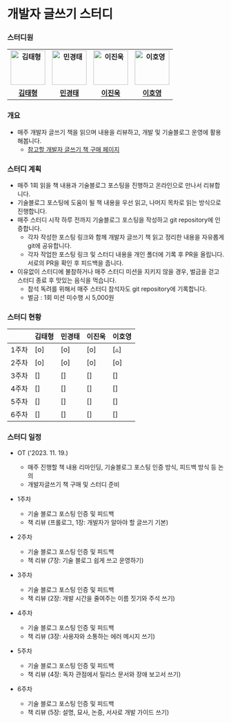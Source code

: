 # 개발자 글쓰기 스터디



### 스터디원

<div align="center">
  <table style="font-weight: bold">
      <tr>
          <td align="center">
              <a href="https://github.com/uuu1101">                 
                  <img alt="김태형" src="https://avatars.githubusercontent.com/uuu1101" width="80" />            
              </a>
          </td>
          <td align="center">
              <a href="https://github.com/applebuddy">                 
                  <img alt="민경태" src="https://avatars.githubusercontent.com/applebuddy" width="80" />            
              </a>
          </td>
          <td align="center">
              <a href="https://github.com/jinukeu">                 
                  <img alt="이진욱" src="https://avatars.githubusercontent.com/jinukeu" width="80" />            
              </a>
          </td>
          <td align="center">
              <a href="https://github.com/llghdud921">                 
                  <img alt="이호영" src="https://avatars.githubusercontent.com/llghdud921" width="80" />            
              </a>
          </td>
      </tr>
      <tr> 
          <td align="center">
            <a href="https://taetae-dev.tistory.com">김태형</a>
          </td>
          <td align="center">
            <a href="https://0urtrees.tistory.com">민경태</a>
          </td>
          <td align="center">
            <a href="https://jinukeu.hashnode.dev">이진욱</a>
          </td>
          <td align="center">
            <a href="https://medium.com/@llghdud921">이호영</a>
          </td>
      </tr>
  </table>
</div>




### 개요

- 매주 개발자 글쓰기 책을 읽으며 내용을 리뷰하고, 개발 및 기술블로그 운영에 활용해봅니다.
  - [참고할 개발자 글쓰기 책 구매 페이지](https://www.yes24.com/Product/Goods/79378905)



### 스터디 계획

- 매주 1회 읽을 책 내용과 기술블로그 포스팅을 진행하고 온라인으로 만나서 리뷰합니다.
- 기술블로그 포스팅에 도움이 될 책 내용을 우선 읽고, 나머지 목차로 읽는 방식으로 진행합니다.
- 매주 스터디 시작 하루 전까지 기술블로그 포스팅을 작성하고 git repository에 인증합니다.
  - 각자 작성한 포스팅 링크와 함께 개발자 글쓰기 책 읽고 정리한 내용을 자유롭게 git에 공유합니다.
  - 각자 작업한 포스팅 링크 및 스터디 내용을 개인 폴더에 기록 후 PR을 올립니다. 서로의 PR을 확인 후 피드백을 줍니다.
- 이유없이 스터디에 불참하거나 매주 스터디 미션을 지키지 않을 경우, 벌금을 걷고 스터디 종료 후 맛있는 음식을 먹습니다.
  - 참석 독려를 위해서 매주 스터디 참석자도 git repository에 기록합니다.
  - 벌금 : 1회 미션 미수행 시 5,000원

### 스터디 현황
| |김태형|민경태|이진욱|이호영|
|------|---|---|---|---|
|1주차|[o]|[o]|[o]|[▵]|
|2주차|[o]|[o]|[o]|[o]|
|3주차|[]|[]|[]|[]|
|4주차|[]|[]|[]|[]|
|5주차|[]|[]|[]|[]|
|6주차|[]|[]|[]|[]|

### 스터디 일정

- OT ('2023. 11. 19.)
  - 매주 진행할 책 내용 리마인딩, 기술블로그 포스팅 인증 방식, 피드백 방식 등 논의
  - 개발자글쓰기 책 구매 및 스터디 준비
- 1주차
  - 기술 블로그 포스팅 인증 및 피드백
  - 책 리뷰 (프롤로그, 1장: 개발자가 알아야 할 글쓰기 기본)
- 2주차
  - 기술 블로그 포스팅 인증 및 피드백
  - 책 리뷰 (7장: 기술 블로그 쉽게 쓰고 운영하기)

- 3주차
  - 기술 블로그 포스팅 인증 및 피드백
  - 책 리뷰 (2장: 개발 시간을 줄여주는 이름 짓기와 주석 쓰기)
- 4주차
  - 기술 블로그 포스팅 인증 및 피드백
  - 책 리뷰 (3장: 사용자와 소통하는 에러 메시지 쓰기)
- 5주차
  - 기술 블로그 포스팅 인증 및 피드백
  - 책 리뷰 (4장: 독자 관점에서 릴리스 문서와 장애 보고서 쓰기)
- 6주차
  - 기술 블로그 포스팅 인증 및 피드백
  - 책 리뷰 (5장: 설명, 묘사, 논증, 서사로 개발 가이드 쓰기)

